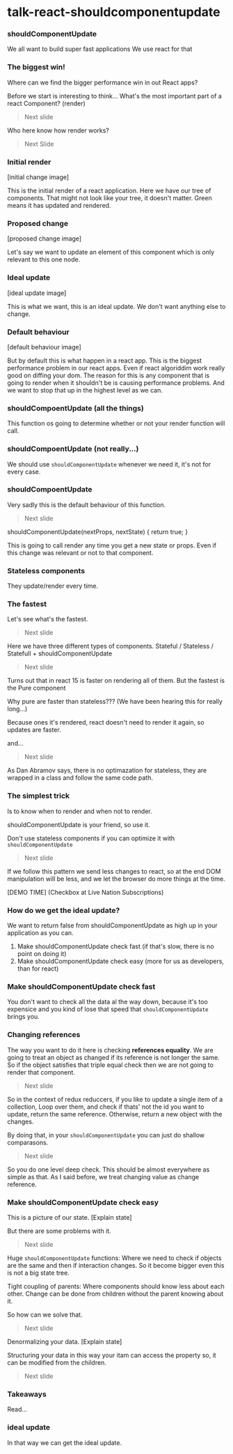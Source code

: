 # talk-react-shouldcomponentupdate


### shouldComponentUpdate

We all want to build super fast applications
We use react for that

### The biggest win!

Where can we find the bigger performance win in out React apps?

Before we start is interesting to think...
What's the most important part of a react Component? (render)

> Next slide 

Who here know how render works?

> Next Slide

### Initial render

[initial change image]

This is the initial render of a react application.
Here we have our tree of components.
That might not look like your tree, it doesn't matter.
Green means it has updated and rendered.

### Proposed change

[proposed change image]

Let's say we want to update an element of this component which is only relevant to this one node.

### Ideal update

[ideal update image]

This is what we want, this is an ideal update.
We don't want anything else to change.

### Default behaviour

[default behaviour image]

But by default this is what happen in a react app.
This is the biggest performance problem in our react apps.
Even if react algoriddim work really good on diffing your dom.
The reason for this is any component that is going to render when it shouldn't be is causing performance problems.
And we want to stop that up in the highest level as we can.

### shouldCompoentUpdate (all the things)

This function os going to determine whether or not your render function will call.

### shouldCompoentUpdate (not really...)

We should use `shouldComponentUpdate` whenever we need it, it's not for every case.

### shouldCompoentUpdate

Very sadly this is the default behaviour of  this function.

> Next slide

shouldComponentUpdate(nextProps, nextState) {
  return true;
}

This is going to call render any time you get a new state or props.
Even if this change was relevant or not to that component.

### Stateless components

They update/render every time.

### The fastest

Let's see what's the fastest.

> Next slide

Here we have three different types of components.
Stateful / Stateless / Statefull + shouldComponentUpdate

> Next slide

Turns out that in react 15 is faster on rendering all of them.
But the fastest is the Pure component

Why pure are faster than stateless??? (We have been hearing this for really long...)

Because ones it's rendered, react doesn't need to render it again, so updates are faster.

and...

> Next slide

As Dan Abramov says, there is no optimazation for stateless, they are wrapped in a class and follow the same code path.


### The simplest trick

Is to know when to render and when not to render.

shouldComponentUpdate is your friend, so use it.

Don't use stateless components if you can optimize it with `shouldComponentUpdate`

> Next slide

If we follow this pattern we send less changes to react, so at the end DOM manipulation will be less, and we let the browser do more things at the time.

[DEMO TIME] (Checkbox at Live Nation Subscriptions)

### How do we get the ideal update?

We want to return false from shouldComponentUpdate as high up in your application as you can.

1. Make shouldComponentUpdate check fast (if that's slow, there is no point on doing it)
2. Make shouldComponentUpdate check easy (more for us as developers, than for react)

### Make shouldComponentUpdate check fast

You don't want to check all the data al the way down, because it's too expensice and you kind of lose that speed that `shouldComponentUpdate` brings you.

### Changing references

The way you want to do it here is checking **references equality**.
We are going to treat an object as changed if its reference is not longer the same.
So if the object satisfies that triple equal check then we are not going to render that component.

> Next slide

So in the context of redux reduccers, if you like to update a single item of a collection,
Loop over them, and check if thats' not the id you want to update, return the same reference.
Otherwise, return a new object with the changes.

By doing that, in your `shouldComponentUpdate` you can just do shallow comparasons.

> Next slide

So you do one level deep check.
This should be almost everywhere as simple as that.
As I said before, we treat changing value as change reference.

### Make shouldComponentUpdate check easy

This is a picture of our state.
[Explain state]

But there are some problems with it.

> Next slide

Huge `shouldComponentUpdate` functions: 
Where we need to check if objects are the same and then if interaction changes.
So it become bigger even this is not a big state tree.

Tight coupling of parents:
Where components should know less about each other.
Change can be done from children without the parent knowing about it.

So how can we solve that.

> Next slide

Denormalizing your data.
[Explain state]

Structuring your data in this way your itam can access the property so, it can be modified from the children.

> Next slide

### Takeaways

Read...

### ideal update

In that way we can get the ideal update.

